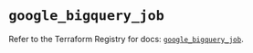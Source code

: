 # `google_bigquery_job`

Refer to the Terraform Registry for docs: [`google_bigquery_job`](https://registry.terraform.io/providers/hashicorp/google-beta/5.39.0/docs/resources/google_bigquery_job).
